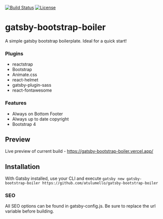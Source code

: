 [![Build Status](https://travis-ci.com/atulumello/gatsby-bootstrap-boiler.svg?branch=master)](https://travis-ci.com/atulumello/gatsby-bootstrap-boiler)
[![License](https://img.shields.io/badge/license-MIT-green)](https://github.com/atulumello/gatsby-bootstrap-boiler/blob/master/LICENSE)


# gatsby-bootstrap-boiler
A simple gatsby bootstrap boilerplate. Ideal for a quick start!

### Plugins
* reactstrap
* Bootstrap
* Animate.css
* react-helmet
* gatsby-plugin-sass
* react-fontawesome

### Features
* Always on Bottom Footer
* Always up to date copyright
* Bootstrap 4

## Preview
Live preview of current build - https://gatsby-bootstrap-boiler.vercel.app/

## Installation 
With Gatsby installed, use your CLI and execute ```gatsby new gatsby-bootstrap-boiler https://github.com/atulumello/gatsby-bootstrap-boiler```

### SEO
All SEO options can be found in gatsby-config.js. Be sure to replace the url variable before building.
